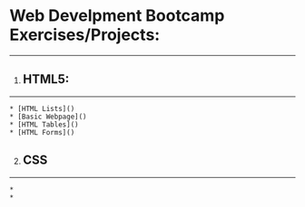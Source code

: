 # Web Develpment Bootcamp Exercises/Projects:
---

1. ## HTML5:
---
	* [HTML Lists]()
	* [Basic Webpage]()
	* [HTML Tables]()
	* [HTML Forms]()
	
2. ## CSS
---
	*
	*
